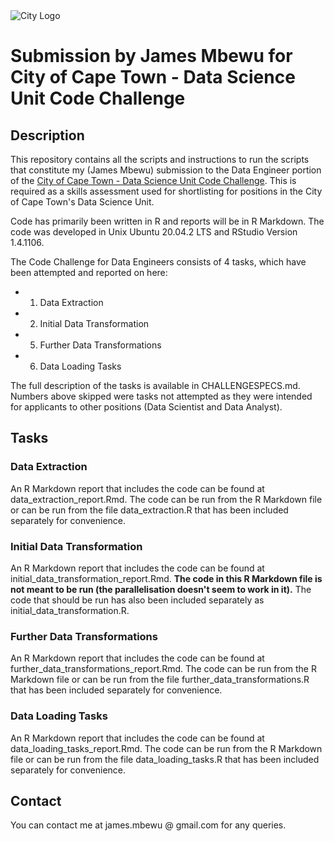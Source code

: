 
<img src="img/city_emblem.png" alt="City Logo"/>

# Submission by James Mbewu for City of Cape Town - Data Science Unit Code Challenge

## Description

This repository contains all the scripts and instructions to run the scripts that constitute my (James Mbewu) submission to the Data Engineer portion of the [City of Cape Town - Data Science Unit Code Challenge](https://github.com/cityofcapetown/ds_code_challenge). This is required as a skills assessment used for shortlisting for positions in the City of Cape Town's Data Science Unit.

Code has primarily been written in R and reports will be in R Markdown. The code was developed in Unix Ubuntu 20.04.2 LTS and RStudio Version 1.4.1106.

The Code Challenge for Data Engineers consists of 4 tasks, which have been attempted and reported on here:

* 1) Data Extraction
* 2) Initial Data Transformation
* 5) Further Data Transformations
* 6) Data Loading Tasks

The full description of the tasks is available in CHALLENGESPECS.md. Numbers above skipped were tasks not attempted as they were intended for applicants to other positions (Data Scientist and Data Analyst).

## Tasks

### Data Extraction

An R Markdown report that includes the code can be found at data_extraction_report.Rmd. The code can be run from the R Markdown file or can be run from the file data_extraction.R that has been included separately for convenience. 

### Initial Data Transformation

An R Markdown report that includes the code can be found at initial_data_transformation_report.Rmd. **The code in this R Markdown file is not meant to be run (the parallelisation doesn't seem to work in it).** The code that should be run has also been included separately as initial_data_transformation.R. 

### Further Data Transformations

An R Markdown report that includes the code can be found at further_data_transformations_report.Rmd. The code can be run from the R Markdown file or can be run from the file further_data_transformations.R that has been included separately for convenience. 

### Data Loading Tasks

An R Markdown report that includes the code can be found at data_loading_tasks_report.Rmd. The code can be run from the R Markdown file or can be run from the file data_loading_tasks.R that has been included separately for convenience.

## Contact

You can contact me at james.mbewu @ gmail.com for any queries.
